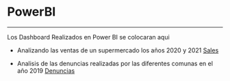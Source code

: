 # PowerBI
---
Los Dashboard Realizados en Power BI se colocaran aqui

* Analizando las ventas de un supermercado los años 2020 y 2021
[Sales](https://app.powerbi.com/view?r=eyJrIjoiYTQ0Njc4MGQtOTFkMC00YmUxLWEwODctZTU5NzFlYzgyYmVlIiwidCI6IjY1MTgxYWE4LTI5NTgtNDE2ZC05MWEwLTEwODAzMzE4NWUxZiIsImMiOjR9)

* Analisis de las denuncias realizadas por las diferentes comunas en el año 2019
[Denuncias](https://app.powerbi.com/view?r=eyJrIjoiMTljMzM0YWMtODAyYy00ZDgzLWFlYmEtZmVhOGE4YTg2NTAzIiwidCI6IjY1MTgxYWE4LTI5NTgtNDE2ZC05MWEwLTEwODAzMzE4NWUxZiIsImMiOjR9&pageName=ReportSection)
